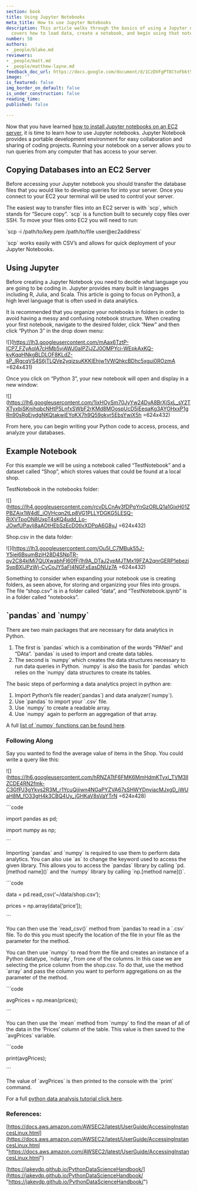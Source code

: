 ```yaml
---
section: book
title: Using Jupyter Notebooks
meta_title: How to use Jupyter Notebooks
description: This article walks through the basics of using a Jupyter notebook. It
  covers how to load data, create a notebook, and begin using that notebook.
number: 50
authors:
- _people/blake.md
reviewers:
- _people/matt.md
- _people/matthew-layne.md
feedback_doc_url: https://docs.google.com/document/d/1CzDVFgPT8CtoFbkt5H58WVRykmCkZO30Uav38IHQVqY/edit
image: ''
is_featured: false
img_border_on_default: false
is_under_construction: false
reading_time: 
published: false

---
```

Now that you have learned [how to install Jupyter notebooks on an EC2 server](http://dataschool.com/data-modeling-101/running-jupyter-notebook-on-an-ec2-server), it is time to learn how to use Jupyter notebooks. Jupyter Notebook provides a portable development environment for easy collaboration and sharing of coding projects. Running your notebook on a server allows you to run queries from any computer that has access to your server.

## Copying Databases into an EC2 Server

Before accessing your Jupyter notebook you should transfer the database files that you would like to develop queries for into your server. Once you connect to your EC2 your terminal will be used to control your server.

The easiest way to transfer files into an EC2 server is with \`scp\`, which stands for “Secure copy”. \`scp\` is a function built to securely copy files over SSH. To move your files onto EC2 you will need to run:

\`scp -i /path/to/key.pem /path/to/file user@ec2address\`

\`scp\` works easily with CSV’s and allows for quick deployment of your Jupyter Notebooks.

## Using Jupyter

Before creating a Jupyter Notebook you need to decide what language you are going to be coding in. Jupyter provides many built in languages including R, Julia, and Scala. This article is going to focus on Python3, a high level language that is often used in data analytics.

It is recommended that you organize your notebooks in folders in order to avoid having a messy and confusing notebook structure. When creating your first notebook, navigate to the desired folder, click “New” and then click “Python 3” in the drop down menu:

![](https://lh3.googleusercontent.com/mAax6TztP-ICP7_FZyAolA7cHMb5vjAWJ0aIPZjJZJ0OMPYci-WEpkAxKQ-kvKqqHNkgBLDLOF8KLdZ-sP_lRgcqVS4S6jTLQVe2yqizsuKKKIEhjw1VWQhkcBDhc5xgui0ROzmA =624x431)

Once you click on “Python 3”, your new notebook will open and display in a new window:

![](https://lh6.googleusercontent.com/1ixHOySm70JyYw24DyA8BrXjSxL_sY2TXTyxbjSKnihqbcNHtP5LnfxSWbF2rKMd8MOospUcD5iEeqaKg3AYOHxxP1gRn90sRgEiydgNKQtakwiEYoKX7h9Q59okyr5EbsYwiX5h =624x432)

From here, you can begin writing your Python code to access, process, and analyze your databases.

## Example Notebook

For this example we will be using a notebook called “TestNotebook” and a dataset called “Shop”, which stores values that could be found at a local shop.

TestNotebook in the notebooks folder:

![](https://lh4.googleusercontent.com/rcvDLCnAy3fDPgYnGzORLQ1a1GjxH01ZPBZAix1W4dE_iOVHcqn2tLp8VG1PLLYDGKG5LESQ-RiXVTpoON8UxpT4sKQ4udd_Lo-JOwfUPavlj8aAOtHEbSzEcD0tlvXDPpA6G8yJ =624x432)

Shop.csv in the data folder:

![](https://lh3.googleusercontent.com/Ou5I_C7MBuk55J-Y5iei6BsumBziH28D4SNpTR-py2C84klMi7QUXwabhFI60fFj1h9A_DTaJ2ypMJTMx19FZA2qnrGERP1ebeziSypBXlJPzWj-CyCoJY5aFI4NGFxEasDNUz7A =624x432)

Something to consider when expanding your notebook use is creating folders, as seen above, for storing and organizing your files into groups. The file “shop.csv” is in a folder called “data”, and “TestNotebook.ipynb” is in a folder called “notebooks”.

## \`pandas\` and \`numpy\`

There are two main packages that are necessary for data analytics in Python.

1. The first is \`pandas\` which is a combination of the words “PANel” and “DAta”. \`pandas\` is used to import and create data tables.
2. The second is \`numpy\` which creates the data structures necessary to run data queries in Python. \`numpy\` is also the basis for \`pandas\` which relies on the \`numpy\` data structures to create its tables.

The basic steps of performing a data analytics project in python are:

1. Import Python’s file reader(\`pandas\`) and data analyzer(\`numpy\`).
2. Use \`pandas\` to import your \`.csv\` file.
3. Use \`numpy\` to create a readable array.
4. Use \`numpy\` again to perform an aggregation of that array.

A full [list of \`numpy\` functions can be found here](https://jakevdp.github.io/PythonDataScienceHandbook/02.04-computation-on-arrays-aggregates.html).

### Following Along

Say you wanted to find the average value of items in the Shop. You could write a query like this:

![](https://lh6.googleusercontent.com/hRNZATtF6FMK6MmHdmKTyxl_TVM3llZCDE4RN2fmk-C3GfPJ3gYkvs2R3M_r1YcuQjjiwn4NGaPYZVA67sSHWYDnyiacMJxgD_iWUaH8M_fO33gH4k3CBQ4Uy_jGHKaV8sVaYTrN =624x428)

\`\`\`code

import pandas as pd;

import numpy as np;

\`\`\`

Importing \`pandas\` and \`numpy\` is required to use them to perform data analytics. You can also use \`as\` to change the keyword used to access the given library. This allows you to access the \`pandas\` library by calling \`pd.\[method name\]()\` and the \`numpy\` library by calling \`np.\[method name\]()\`.

\`\`\`code

data = pd.read_csv(‘\~/data/shop.csv’);

prices = np.array(data\[‘price’\]);

\`\`\`

You can then use the \`read_csv()\` method from \`pandas\`to read in a \`.csv\` file. To do this you must specify the location of the file in your file as the parameter for the method.

You can then use \`numpy\` to read from the file and creates an instance of a Python datatype, \`ndarray\`, from one of the columns. In this case we are selecting the price column from the shop.csv. To do that, use the method \`array\` and pass the column you want to perform aggregations on as the parameter of the method.

\`\`\`code

avgPrices = np.mean(prices);

\`\`\`

You can then use the \`mean\` method from \`numpy\` to find the mean of all of the data in the ‘Prices’ column of the table. This value is then saved to the \`avgPrices\` variable.

\`\`\`code

print(avgPrices);

\`\`\`

The value of \`avgPrices\` is then printed to the console with the \`print\` command.

For a full [python data analysis tutorial click here](https://jakevdp.github.io/PythonDataScienceHandbook/).

### References:

[https://docs.aws.amazon.com/AWSEC2/latest/UserGuide/AccessingInstancesLinux.html](https://docs.aws.amazon.com/AWSEC2/latest/UserGuide/AccessingInstancesLinux.html "https://docs.aws.amazon.com/AWSEC2/latest/UserGuide/AccessingInstancesLinux.html")

[https://jakevdp.github.io/PythonDataScienceHandbook/](https://jakevdp.github.io/PythonDataScienceHandbook/ "https://jakevdp.github.io/PythonDataScienceHandbook/")